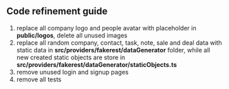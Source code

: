## Code refinement guide

1. replace all company logo and people avatar with placeholder in **public/logos**, delete all unused images
2. replace all random company, contact, task, note, sale and deal data with static data in **src/providers/fakerest/dataGenerator** folder,  while all new created static objects are store in **src/providers/fakerest/dataGenerator/staticObjects.ts**
3. remove unused login and signup pages
4. remove all tests